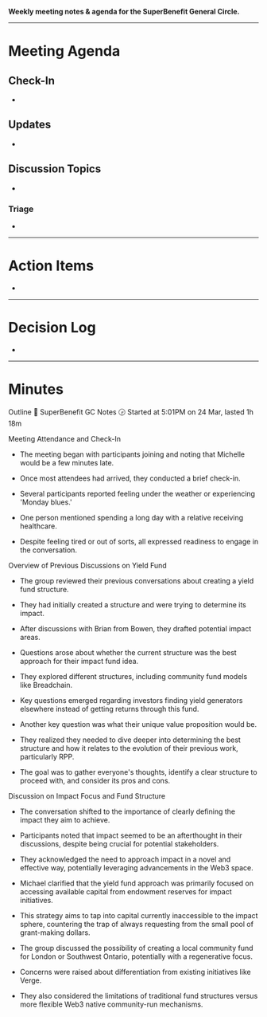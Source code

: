 **Weekly meeting notes & agenda for the SuperBenefit General Circle.**

> 

---

# Meeting Agenda

## Check-In

- 

## Updates

- 

## Discussion Topics

- 

### Triage

	

  -  

---

# Action Items

- 	

---

# Decision Log

- 

---

# Minutes

Outline 📝 SuperBenefit GC Notes 🕞 Started at 5:01PM on 24 Mar, lasted 1h 18m

Meeting Attendance and Check-In

- The meeting began with participants joining and noting that Michelle would be a few minutes late.

- Once most attendees had arrived, they conducted a brief check-in.

- Several participants reported feeling under the weather or experiencing 'Monday blues.'

- One person mentioned spending a long day with a relative receiving healthcare.

- Despite feeling tired or out of sorts, all expressed readiness to engage in the conversation.

Overview of Previous Discussions on Yield Fund

- The group reviewed their previous conversations about creating a yield fund structure.

- They had initially created a structure and were trying to determine its impact.

- After discussions with Brian from Bowen, they drafted potential impact areas.

- Questions arose about whether the current structure was the best approach for their impact fund idea.

- They explored different structures, including community fund models like Breadchain.

- Key questions emerged regarding investors finding yield generators elsewhere instead of getting returns through this fund.

- Another key question was what their unique value proposition would be.

- They realized they needed to dive deeper into determining the best structure and how it relates to the evolution of their previous work, particularly RPP.

- The goal was to gather everyone's thoughts, identify a clear structure to proceed with, and consider its pros and cons.

Discussion on Impact Focus and Fund Structure

- The conversation shifted to the importance of clearly defining the impact they aim to achieve.

- Participants noted that impact seemed to be an afterthought in their discussions, despite being crucial for potential stakeholders.

- They acknowledged the need to approach impact in a novel and effective way, potentially leveraging advancements in the Web3 space.

- Michael clarified that the yield fund approach was primarily focused on accessing available capital from endowment reserves for impact initiatives.

- This strategy aims to tap into capital currently inaccessible to the impact sphere, countering the trap of always requesting from the small pool of grant-making dollars.

- The group discussed the possibility of creating a local community fund for London or Southwest Ontario, potentially with a regenerative focus.

- Concerns were raised about differentiation from existing initiatives like Verge.

- They also considered the limitations of traditional fund structures versus more flexible Web3 native community-run mechanisms.